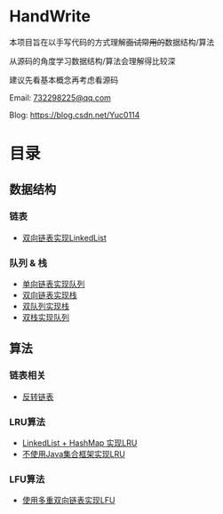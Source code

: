 # HandWrite
本项目旨在以手写代码的方式理解~~面试常用的~~数据结构/算法

从源码的角度学习数据结构/算法会理解得比较深

建议先看基本概念再考虑看源码

Email: 732298225@qq.com

Blog: https://blog.csdn.net/Yuc0114

# 目录

## 数据结构

### 链表
 - [双向链表实现LinkedList](https://github.com/Cyxxxxx/HandWrite/tree/master/src/DataStructure/LinkedList)
 
### 队列 & 栈
 - [单向链表实现队列](https://github.com/Cyxxxxx/HandWrite/tree/master/src/DataStructure/LinkedQueue)
 - [双向链表实现栈](https://github.com/Cyxxxxx/HandWrite/tree/master/src/DataStructure/LinkedStack)
 - [双队列实现栈](https://github.com/Cyxxxxx/HandWrite/tree/master/src/DataStructure/QueueImplStack)
 - [双栈实现队列](https://github.com/Cyxxxxx/HandWrite/tree/master/src/DataStructure/StackImplQueue)

## 算法
### 链表相关
 - [反转链表](https://github.com/Cyxxxxx/HandWrite/tree/master/src/Algorithm/LinkedList/Reverse)

### LRU算法
 - [LinkedList + HashMap 实现LRU](https://github.com/Cyxxxxx/HandWrite/tree/master/src/Algorithm/LRU)
 - [不使用Java集合框架实现LRU](https://github.com/Cyxxxxx/HandWrite/tree/master/src/Algorithm/PureLRU)
 
### LFU算法
 - [使用多重双向链表实现LFU](https://github.com/Cyxxxxx/HandWrite/tree/master/src/Algorithm/LFU/MultiLinkedListLFU)


